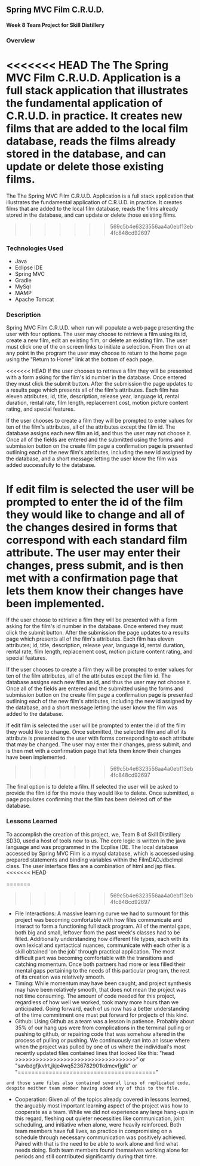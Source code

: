 ## Spring MVC Film C.R.U.D.

#### Week 8 Team Project for Skill Distillery

### Overview
<<<<<<< HEAD
 The The Spring MVC Film C.R.U.D. Application is a full stack application that illustrates the fundamental application of C.R.U.D. in practice. It creates new films that are added to the local film database, reads the films already stored in the database, and can update or delete those existing films.
=======
 The The Spring MVC Film C.R.U.D. Application is a full stack application that illustrates the fundamental application of C.R.U.D. in practice. It creates films that are added to the local film database, reads the films already stored in the database, and can update or delete those existing films.
>>>>>>> 569c5b4e6323556aa4a0ebf13eb4fc848cd92697

### Technologies Used

* Java
* Eclipse IDE
* Spring MVC
* Gradle
* MySql
* MAMP
* Apache Tomcat

### Description
Spring MVC Film C.R.U.D. when run will populate a web page presenting the user with four options. The user may choose to retrieve a film using its id, create a new film, edit an existing film, or delete an existing film. The user must click one of the on screen links to initiate a selection. From then on at any point in the program the user may choose to return to the home page using the "Return to Home" link at the bottom of each page.

<<<<<<< HEAD
If the user chooses to retrieve a film they will be presented with a form asking for the film's id number in the database. Once entered they must click the submit button. After the submission the page updates to a results page which presents all of the film's attributes. Each film has eleven attributes; id, title, description, release year, language id, rental duration, rental rate, film length, replacement cost, motion picture content rating, and special features.

If the user chooses to create a film they will be prompted to enter values for ten of the film's attributes, all of the attributes except the film id. The database assigns each new film an id, and thus the user may not choose it. Once all of the fields are entered and the submitted using the forms and submission button on the create film page a confirmation page is presented outlining each of the new film's attributes, including the new id assigned by the database, and a short message letting the user know the film was added successfully to the database.

If edit film is selected the user will be prompted to enter the id of the film they would like to change and all of the changes desired in forms that correspond with each standard film attribute. The user may enter their changes, press submit, and is then met with a confirmation page that lets them know their changes have been implemented.
=======
If the user choose to retrieve a film they will be presented with a form asking for the film's id number in the database. Once entered they must click the submit button. After the submission the page updates to a results page which presents all of the film's attributes. Each film has eleven attributes; id, title, description, release year, language id, rental duration, rental rate, film length, replacement cost, motion picture content rating, and special features.

If the user chooses to create a film they will be prompted to enter values for ten of the film attributes, all of the attributes except the film id. The database assigns each new film an id, and thus the user may not choose it. Once all of the fields are entered and the submitted using the forms and submission button on the create film page a confirmation page is presented outlining each of the new film's attributes, including the new id assigned by the database, and a short message letting the user know the film was added to the database.

If edit film is selected the user will be prompted to enter the id of the film they would like to change. Once submitted, the selected film and all of its attribute is presented to the user with forms corresponding to each attribute that may be changed. The user may enter their changes, press submit, and is then met with a confirmation page that lets them know their changes have been implemented.
>>>>>>> 569c5b4e6323556aa4a0ebf13eb4fc848cd92697

The final option is to delete a film. If selected the user will be asked to provide the film id for the movie they would like to delete. Once submitted, a page populates confirming that the film has been deleted off of the database.

### Lessons Learned
 To accomplish the creation of this project, we, Team 8 of Skill Distillery SD30, used a host of tools new to us. The core logic is written in the java language and was programmed in the Ecplise IDE. The local database accessed by Spring MVC Film is a mysql database, which is accessed using prepared statements and binding variables within the FilmDAOJdbcImpl class. The user interface files are a combination of html and jsp files.
<<<<<<< HEAD

=======
>>>>>>> 569c5b4e6323556aa4a0ebf13eb4fc848cd92697
   * File Interactions: A massive learning curve we had to surmount for this project was becoming comfortable with how files communicate and interact to form a functioning full stack program. All of the mental gaps, both big and small, leftover from the past week's classes had to be filled. Additionally understanding how different file types, each with its own lexical and syntactical nuances, communicate with each other is a skill obtained 'on the job' through practical application. The most difficult part was becoming comfortable with the transitions and catching momentum. Once both partners had more or less filled their mental gaps pertaining to the needs of this particular program, the rest of its creation was relatively smooth.
   * Timing: While momentum may have been caught, and project synthesis may have been relatively smooth, that does not mean the project was not time consuming. The amount of code needed for this project, regardless of how well we worked, took many more hours than we anticipated. Going forward, each of us now has a better understanding of the time commitment one must put forward for projects of this kind.
   * Github: Using Github as a team was a lesson in patience. Probably about 35% of our hang ups were from complications in the terminal pulling or pushing to github, or repairing code that was somehow altered in the process of pulling or pushing. We continuously ran into an issue where when the project was pulled by one of us where the individual's most recently updated files contained lines that looked like this:
      "head >>>>>>>>>>>>>>>>>>>>>>>>>>>>>>>>>>>"
                        or
      "savbdgfjkvlrt,jkje4wq5236782901kdmcvfjglk"
                        or
      "========================================"

    and those same files also contained several lines of replicated code, despite neither team member having added any of this to the file.   
   * Cooperation: Given all of the topics already covered in lessons learned, the arguably most important learning aspect of the project was how to cooperate as a team. While we did not experience any large hang-ups in this regard, fleshing out quieter necessities like communication, joint scheduling, and initiative when alone, were heavily reinforced. Both team members have full lives, so practice in compromising on a schedule through necessary communication was positively achieved. Paired with that is the need to be able to work alone and find what needs doing. Both team members found themselves working alone for periods and still contributed significantly during that time.
